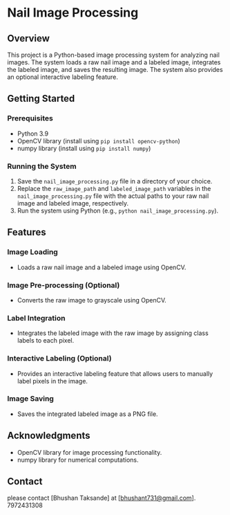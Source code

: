 **Nail Image Processing**
==========================

**Overview**
------------

This project is a Python-based image processing system for analyzing nail images. The system loads a raw nail image and a labeled image, integrates the labeled image, and saves the resulting image. The system also provides an optional interactive labeling feature.

**Getting Started**
---------------

### Prerequisites

* Python 3.9
* OpenCV library (install using `pip install opencv-python`)
* numpy library (install using `pip install numpy`)

### Running the System

1. Save the `nail_image_processing.py` file in a directory of your choice.
2. Replace the `raw_image_path` and `labeled_image_path` variables in the `nail_image_processing.py` file with the actual paths to your raw nail image and labeled image, respectively.
3. Run the system using Python (e.g., `python nail_image_processing.py`).

**Features**
------------

### Image Loading

* Loads a raw nail image and a labeled image using OpenCV.

### Image Pre-processing (Optional)

* Converts the raw image to grayscale using OpenCV.

### Label Integration

* Integrates the labeled image with the raw image by assigning class labels to each pixel.

### Interactive Labeling (Optional)

* Provides an interactive labeling feature that allows users to manually label pixels in the image.

### Image Saving

* Saves the integrated labeled image as a PNG file.



**Acknowledgments**
---------------

* OpenCV library for image processing functionality.
* numpy library for numerical computations.

**Contact**
---------

please contact [Bhushan Taksande] at [bhushant731@gmail.com].
7972431308
